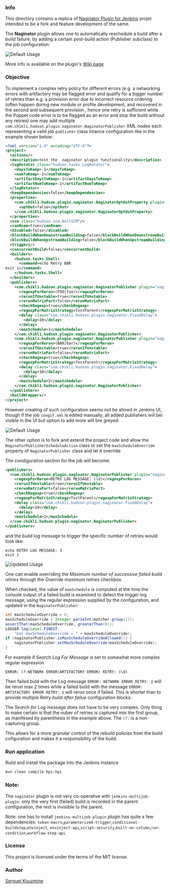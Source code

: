 ### Info
This directory contains a replica of
[Naginator Plugin for Jenkins]() projet intended to be a fork and feature development of the same.

The __Naginator__ plugin allows one to automatically reschedule a build after a build failure, by adding a certain post-build action (Publisher subclass) to the job configuration:

![Default Usage](https://github.com/sergueik/selenium_java/blob/master/naginator-plugin/screenshots/default.png)

More info is available on the plugin's [Wiki page](https://wiki.jenkins-ci.org/display/JENKINS/Naginator+Plugin)

### Objective

To implement a complex retry policy for different errors (e.g. a networking errors with artifactory may be flagged error and qualify for a bigger number of retries than e.g. a provision error due to incorrect resource ordering (often happen during new module or profile development, and recovered in the second and subsequent provision , hence one retry is sufficient while the Puppet code error is to be flagged as an error and stop the build without any retries) one may
add multiple `com.chikli.hudson.plugin.naginator.NaginatorPublisher`
XML nodes each representing a vaild job `publisher` class intance configuration like in the example shown below:

```xml
<?xml version="1.0" encoding="UTF-8"?>
<project>
  <actions/>
  <description>test the  naginator plugin functionality</description>
  <logRotator class="hudson.tasks.LogRotator">
    <daysToKeep>-1</daysToKeep>
    <numToKeep>-1</numToKeep>
    <artifactDaysToKeep>-1</artifactDaysToKeep>
    <artifactNumToKeep>-1</artifactNumToKeep>
  </logRotator>
  <keepDependencies>false</keepDependencies>
  <properties>
    <com.chikli.hudson.plugin.naginator.NaginatorOptOutProperty plugin="naginator@1.17.2">
      <optOut>false</optOut>
    </com.chikli.hudson.plugin.naginator.NaginatorOptOutProperty>
  </properties>
  <scm class="hudson.scm.NullSCM"/>
  <canRoam>true</canRoam>
  <disabled>false</disabled>
  <blockBuildWhenDownstreamBuilding>false</blockBuildWhenDownstreamBuilding>
  <blockBuildWhenUpstreamBuilding>false</blockBuildWhenUpstreamBuilding>
  <triggers/>
  <concurrentBuild>false</concurrentBuild>
  <builders>
    <hudson.tasks.Shell>
      <command>echo Retry BAR
exit 1</command>
    </hudson.tasks.Shell>
  </builders>
  <publishers>
    <com.chikli.hudson.plugin.naginator.NaginatorPublisher plugin="naginator@1.17.2">
      <regexpForRerun>(FOO|foo)</regexpForRerun>
      <rerunIfUnstable>true</rerunIfUnstable>
      <rerunMatrixPart>false</rerunMatrixPart>
      <checkRegexp>true</checkRegexp>
      <regexpForMatrixStrategy>TestParent</regexpForMatrixStrategy>
      <delay class="com.chikli.hudson.plugin.naginator.FixedDelay">
        <delay>10</delay>
      </delay>
      <maxSchedule>1</maxSchedule>
    </com.chikli.hudson.plugin.naginator.NaginatorPublisher>
    <com.chikli.hudson.plugin.naginator.NaginatorPublisher plugin="naginator@1.17.2">
      <regexpForRerun>(BAR|bar)</regexpForRerun>
      <rerunIfUnstable>true</rerunIfUnstable>
      <rerunMatrixPart>false</rerunMatrixPart>
      <checkRegexp>true</checkRegexp>
      <regexpForMatrixStrategy>TestParent</regexpForMatrixStrategy>
      <delay class="com.chikli.hudson.plugin.naginator.FixedDelay">
        <delay>10</delay>
      </delay>
      <maxSchedule>2</maxSchedule>
    </com.chikli.hudson.plugin.naginator.NaginatorPublisher>
  </publishers>
  <buildWrappers/>
</project>
```
However creating of such configuration seems not be allowd in Jenkins UI, though if the job `congif.xml` is edited manually, all added publishers will bei visible in the UI but option to add more will bre greyed: 

![Default Usage](https://github.com/sergueik/selenium_java/blob/master/naginator-plugin/screenshots/new_retry_greyed.png)

The other option is to fork and extend the project code and
allow the `NaginatorPublisherScheduleAction` class to set the `maxScheduleOverride`
property of `NaginatorPublisher` class and let it override

The condiguration section for the job will become:

```xml
<publishers>
  <com.chikli.hudson.plugin.naginator.NaginatorPublisher plugin="naginator@1.18.0">
    <regexpForRerun>RETRY LOG MESSAGE: (\d)</regexpForRerun>
    <rerunIfUnstable>true</rerunIfUnstable>
    <rerunMatrixPart>false</rerunMatrixPart>
    <checkRegexp>true</checkRegexp>
    <regexpForMatrixStrategy>TestParent</regexpForMatrixStrategy>
    <delay class="com.chikli.hudson.plugin.naginator.FixedDelay">
      <delay>10</delay>
    </delay>
    <maxSchedule>2</maxSchedule>
  </com.chikli.hudson.plugin.naginator.NaginatorPublisher>
</publishers>
```

and the build log message to trigger the specific number of retries would look like:

```shell
echo RETRY LOG MESSAGE: 3
exit 1
```

![Updated Usage](https://github.com/sergueik/selenium_java/blob/master/naginator-plugin/screenshots/updated.png)

One can enable overriding the *Maximum number of successive failed
build retries* through the *Override maximum retries* checkbox.

When checked, the value of `maxSchedule` is computed at the time the console output of a failed
build is examined to detect the trigger log message, using the regular expression supplied by the configuration,
and updated in the `NaginatorPublisher`:
```java
int maxScheduleOverride = 0;
maxScheduleOverride = Integer.parseInt(matcher.group(1));
assertThat(maxScheduleOverride, greaterThan(0));
LOGGER.log(Level.FINEST,
	"Got maxScheduleOverride = " + maxScheduleOverride);
if (naginatorPublisher.isMaxScheduleOverrideAllowed()) {
	naginatorPublisher.setMaxScheduleOverride(maxScheduleOverride);
}
```
For example  if _Search Log For Message_ is set to somewhat more complex regular expression
```shell
ERROR: (?:NETWORK ERROR|ARTIFACTORY ERROR) RETRY: (\d)
```

Then failed buld with the Log message
`ERROR: NETWORK ERROR RETRY: 2` will be rerun max _2_ times while a failed build with the message `ERROR: ARTIFACTORY ERROR RETRY: 1`
will rerun once if failed.
This is shorter than to provide multiple _Retry build after failue_ configuration blocks.

The *Search for Log message* does not have to be very complex.
Only thing to make certain is that the nuber of retries
is captured into the first group, as manifesed by parenthesis in the example  above.
The `(?:` is a non-capturing group.


This allows for a more granular control of the rebuild policies from the build cofiguration and makes it a responsibility of the build.

### Run application

Ruild and install the package into the  Jenkins instance
```cmd
mvn clean compile hpi:hpi
```

### Note:

The `naginator` plugin is not very co-operative with `jenkins-multijob-plugin`: only the very first (failed)
build is recorded in the parent configuration, the rest is invisible to the parent.

Note: one has to install `jenkins-multijob-plugin` plugin has quite a few dependencies:
`token-macro`,`parameterized-trigger`,`conditional-buildstep`,`envinject`,
`envinject-api`,`script-security`,`built-on-column`,`run-condition`,`workflow-step-api`

### License
This project is licensed under the terms of the MIT license.

### Author
[Serguei Kouzmine](kouzmine_serguei@yahoo.com)
